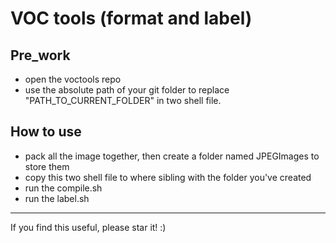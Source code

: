 # VOC tools (format and label)
## Pre_work
- open the voctools repo
- use the absolute path of your git folder to replace "PATH_TO_CURRENT_FOLDER" in two shell file.
## How to use
- pack all the image together, then create a folder named JPEGImages to store them
- copy this two shell file to where sibling with the folder you've created
- run the compile.sh
- run the label.sh

***
If you find this useful, please star it! :)
